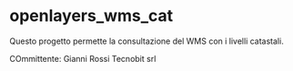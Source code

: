 # openlayers_wms_cat
Questo progetto permette la consultazione del WMS con i livelli catastali.

COmmittente: Gianni Rossi Tecnobit srl
